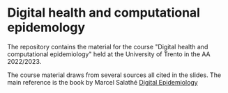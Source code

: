 # Digital health and computational epidemology
 
The repository contains the material for the course "Digital health and computational epidemiology" held at the University of Trento in the AA 2022/2023.

The course material draws from several sources all cited in the slides.
The main reference is the book by Marcel Salathé [Digital Epidemiology](https://www.digitalepibook.com/)
